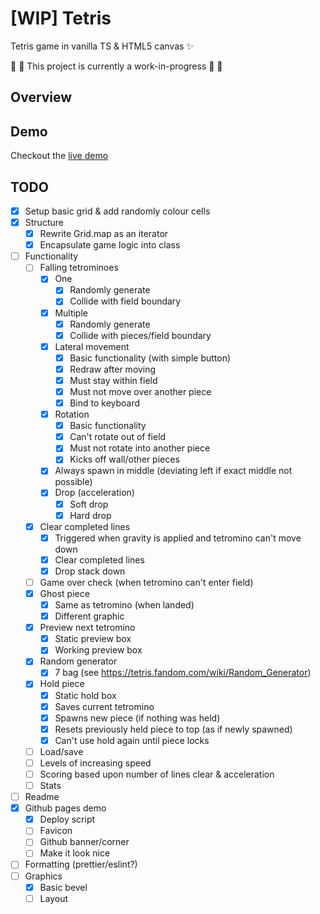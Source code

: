 # [WIP] Tetris

Tetris game in vanilla TS & HTML5 canvas ✨

🚨 🚧 This project is currently a work-in-progress 🚧 🚨

## Overview

## Demo
Checkout the [live demo](https://bm9k.github.io/tetris)

## TODO
- [x] Setup basic grid & add randomly colour cells
- [x] Structure
  - [x] Rewrite Grid.map as an iterator
  - [x] Encapsulate game logic into class
- [ ] Functionality
  - [ ] Falling tetrominoes
    - [x] One
      - [x] Randomly generate
      - [x] Collide with field boundary
    - [x] Multiple
      - [x] Randomly generate
      - [x] Collide with pieces/field boundary
    - [x] Lateral movement
      - [x] Basic functionality (with simple button)
      - [x] Redraw after moving
      - [x] Must stay within field
      - [x] Must not move over another piece
      - [x] Bind to keyboard
    - [x] Rotation
      - [x] Basic functionality
      - [x] Can't rotate out of field
      - [x] Must not rotate into another piece
      - [x] Kicks off wall/other pieces
    - [x] Always spawn in middle (deviating left if exact middle not possible)
    - [x] Drop (acceleration)
      - [x] Soft drop
      - [x] Hard drop
  - [x] Clear completed lines
      - [x] Triggered when gravity is applied and tetromino can't move down
      - [x] Clear completed lines
      - [x] Drop stack down
  - [ ] Game over check (when tetromino can't enter field)
  - [x] Ghost piece
    - [x] Same as tetromino (when landed)
    - [x] Different graphic
  - [x] Preview next tetromino
    - [x] Static preview box
    - [x] Working preview box
  - [x] Random generator
    - [x] 7 bag (see https://tetris.fandom.com/wiki/Random_Generator)
  - [x] Hold piece
      - [x] Static hold box
      - [x] Saves current tetromino
      - [x] Spawns new piece (if nothing was held)
      - [x] Resets previously held piece to top (as if newly spawned)
      - [x] Can't use hold again until piece locks
  - [ ] Load/save
  - [ ] Levels of increasing speed
  - [ ] Scoring based upon number of lines clear & acceleration
  - [ ] Stats
- [ ] Readme
- [x] Github pages demo
  - [x] Deploy script
  - [ ] Favicon
  - [ ] Github banner/corner
  - [ ] Make it look nice
- [ ] Formatting (prettier/eslint?)
- [ ] Graphics
  - [x] Basic bevel
  - [ ] Layout
